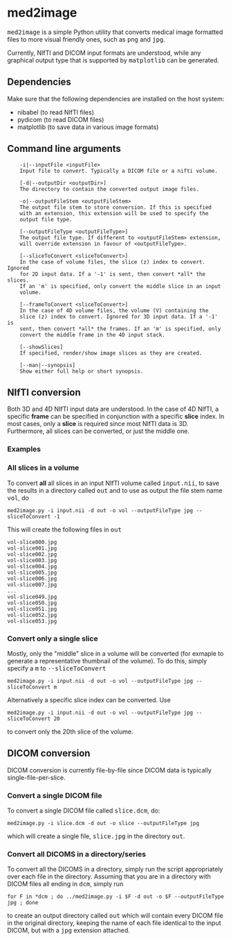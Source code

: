 # med2image
<tt>med2image</tt> is a simple Python utility that converts medical image formatted files to more visual friendly ones, such as <tt>png</tt> and <tt>jpg</tt>.

Currently, NIfTI and DICOM input formats are understood, while any graphical output type that is supported by <tt>matplotlib</tt> can be generated.

## Dependencies
Make sure that the following dependencies are installed on the host system:

* nibabel (to read NIfTI files)
* pydicom (to read DICOM files)
* matplotlib (to save data in various image formats)

## Command line arguments

        -i|--inputFile <inputFile>
        Input file to convert. Typically a DICOM file or a nifti volume.

        [-d|--outputDir <outputDir>]
        The directory to contain the converted output image files.

        -o|--outputFileStem <outputFileStem>
        The output file stem to store conversion. If this is specified
        with an extension, this extension will be used to specify the
        output file type.

        [--outputFileType <outputFileType>]
        The output file type. If different to <outputFileStem> extension,
        will override extension in favour of <outputFileType>.

        [--sliceToConvert <sliceToConvert>]
        In the case of volume files, the slice (z) index to convert. Ignored
        for 2D input data. If a '-1' is sent, then convert *all* the slices.
        If an 'm' is specified, only convert the middle slice in an input
        volume.
        
        [--frameToConvert <sliceToConvert>]
        In the case of 4D volume files, the volume (V) containing the
        slice (z) index to convert. Ignored for 3D input data. If a '-1' is 
        sent, then convert *all* the frames. If an 'm' is specified, only 
        convert the middle frame in the 4D input stack.

        [--showSlices]
        If specified, render/show image slices as they are created.

        [--man|--synopsis]
        Show either full help or short synopsis.

## NIfTI conversion 
Both 3D and 4D NIfTI input data are understood. In the case of 4D NIfTI, a specific <b>frame</b> can be specified in conjunction with a specific <b>slice</b> index. In most cases, only a <b>slice</b> is required since most NIfTI data is 3D. Furthermore, all slices can be converted, or just the middle one.

### Examples
### All slices in a volume
To convert <b>all</b> all slices in an input NIfTI volume called <tt>input.nii</tt>, to save the results in a directory called <tt>out</tt> and to use as output the file stem name <tt>vol</tt>, do

 ```med2image.py -i input.nii -d out -o vol --outputFileType jpg --sliceToConvert -1```

This will create the following files in <tt>out</tt>

```
vol-slice000.jpg
vol-slice001.jpg
vol-slice002.jpg
vol-slice003.jpg
vol-slice004.jpg
vol-slice005.jpg
vol-slice006.jpg
vol-slice007.jpg
...
vol-slice049.jpg
vol-slice050.jpg
vol-slice051.jpg
vol-slice052.jpg
vol-slice053.jpg
```

### Convert only a single slice
Mostly, only the "middle" slice in a volume will be converted (for exmaple to generate a representative thumbnail of the volume). To do this, simply specify a <tt>m</tt> to <tt>--sliceToConvert</tt>

 ```med2image.py -i input.nii -d out -o vol --outputFileType jpg --sliceToConvert m```

Alternatively a specific slice index can be converted. Use

 ```med2image.py -i input.nii -d out -o vol --outputFileType jpg --sliceToConvert 20```

to convert only the 20th slice of the volume.

## DICOM conversion
DICOM conversion is currently file-by-file since DICOM data is typically single-file-per-slice. 

### Convert a single DICOM file
To convert a single DICOM file called <tt>slice.dcm</tt>, do:

```med2image.py -i slice.dcm -d out -o slice --outputFileType jpg```

which will create a single file, <tt>slice.jpg</tt> in the directory <tt>out</tt>.

### Convert all DICOMS in a directory/series
To convert all the DICOMS in a directory, simply run the script appropriately over each file in the directory. Assuming that you are in a directory with DICOM files all ending in <tt>dcm</tt>, simply run

```for F in *dcm ; do ../med2image.py -i $F -d out -o $F --outputFileType jpg ; done```

to create an output directory called <tt>out</tt> which will contain every DICOM file in the original directory, keeping the name of each file identical to the input DICOM, but with a <tt>jpg</tt> extension attached.

